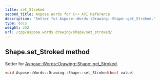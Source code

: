 ```yaml
---
title: set_Stroked
second_title: Aspose.Words for C++ API Reference
description: 'Setter for Aspose::Words::Drawing::Shape::get_Stroked.'
type: docs
weight: 352
url: /cpp/aspose.words.drawing/shape/set_stroked/
---
```

## Shape.set_Stroked method


Setter for [Aspose::Words::Drawing::Shape::get_Stroked](../get_stroked/).

```cpp
void Aspose::Words::Drawing::Shape::set_Stroked(bool value)
```

